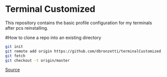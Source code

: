 # Terminal Customized
This repository contains the basic profile configuration for my terminals after pcs reinstalling.

#How to clone a repo into an existing directory
```Bash
git init
git remote add origin https://github.com/dbronzetti/terminalCustomized.git
git fetch
git checkout -t origin/master
```
[Source](http://stackoverflow.com/questions/2411031/how-do-i-clone-into-a-non-empty-directory)
